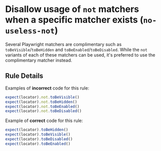 # Disallow usage of `not` matchers when a specific matcher exists (`no-useless-not`)

Several Playwright matchers are complimentary such as `toBeVisible`/`toBeHidden`
and `toBeEnabled`/`toBeDisabled`. While the `not` variants of each of these
matchers can be used, it's preferred to use the complimentary matcher instead.

## Rule Details

Examples of **incorrect** code for this rule:

```javascript
expect(locator).not.toBeVisible()
expect(locator).not.toBeHidden()
expect(locator).not.toBeEnabled()
expect(locator).not.toBeDisabled()
```

Example of **correct** code for this rule:

```javascript
expect(locator).toBeHidden()
expect(locator).toBeVisible()
expect(locator).toBeDisabled()
expect(locator).toBeEnabled()
```
